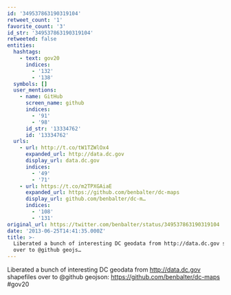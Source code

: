 ```yaml
---
id: '349537863190319104'
retweet_count: '1'
favorite_count: '3'
id_str: '349537863190319104'
retweeted: false
entities:
  hashtags:
    - text: gov20
      indices:
        - '132'
        - '138'
  symbols: []
  user_mentions:
    - name: GitHub
      screen_name: github
      indices:
        - '91'
        - '98'
      id_str: '13334762'
      id: '13334762'
  urls:
    - url: http://t.co/tW1TZWlOx4
      expanded_url: http://data.dc.gov
      display_url: data.dc.gov
      indices:
        - '49'
        - '71'
    - url: https://t.co/m2TPXGAiaE
      expanded_url: https://github.com/benbalter/dc-maps
      display_url: github.com/benbalter/dc-m…
      indices:
        - '108'
        - '131'
original_url: https://twitter.com/benbalter/status/349537863190319104
date: '2013-06-25T14:41:35.000Z'
title: >-
  Liberated a bunch of interesting DC geodata from http://data.dc.gov shapefiles
  over to @github geojs…
---
```


Liberated a bunch of interesting DC geodata from http://data.dc.gov shapefiles over to @github geojson: https://github.com/benbalter/dc-maps #gov20